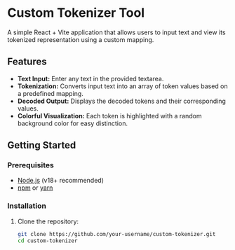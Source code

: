 # Custom Tokenizer Tool

A simple React + Vite application that allows users to input text and view its tokenized representation using a custom mapping.

## Features

- **Text Input:** Enter any text in the provided textarea.
- **Tokenization:** Converts input text into an array of token values based on a predefined mapping.
- **Decoded Output:** Displays the decoded tokens and their corresponding values.
- **Colorful Visualization:** Each token is highlighted with a random background color for easy distinction.

## Getting Started

### Prerequisites

- [Node.js](https://nodejs.org/) (v18+ recommended)
- [npm](https://www.npmjs.com/) or [yarn](https://yarnpkg.com/)

### Installation

1. Clone the repository:
   ```sh
   git clone https://github.com/your-username/custom-tokenizer.git
   cd custom-tokenizer